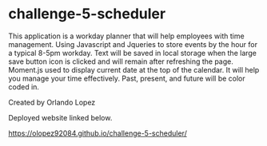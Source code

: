 # challenge-5-scheduler

This application is a workday planner that will help employees with time management. Using Javascript and Jqueries to store events by the hour for a typical 8-5pm workday. Text will be saved in local storage when the large save button icon is clicked and will remain after refreshing the page. Moment.js used to display current date at the top of the calendar. It will help you manage your time effectively.  Past, present, and future will be color coded in. 

Created by Orlando Lopez

Deployed website linked below. 

https://olopez92084.github.io/challenge-5-scheduler/
